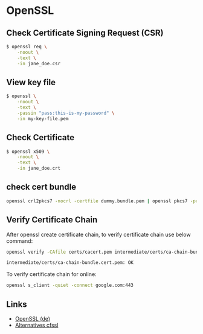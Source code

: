 OpenSSL
=======

Check Certificate Signing Request (CSR)
---------------------------------------

```bash
$ openssl req \
    -noout \
    -text \
    -in jane_doe.csr
```

View key file
-------------

```bash
$ openssl \
    -noout \
    -text \
    -passin "pass:this-is-my-password" \
    -in my-key-file.pem
```

Check Certificate
-----------------

```bash
$ openssl x509 \
    -noout \
    -text \
    -in jane_doe.crt
```

check cert bundle
-----------------

```bash
openssl crl2pkcs7 -nocrl -certfile dummy.bundle.pem | openssl pkcs7 -print_certs -text -noout
```

Verify Certificate Chain
------------------------

After openssl create certificate chain, to verify certificate chain use below command:

```bash
openssl verify -CAfile certs/cacert.pem intermediate/certs/ca-chain-bundle.cert.pem

intermediate/certs/ca-chain-bundle.cert.pem: OK
```

To verify certificate chain for online:

```bash
openssl s_client -quiet -connect google.com:443
```

Links
-----
* [OpenSSL (de)](https://wiki.magenbrot.net/linux/kryptographie/ssl/openssl-zertifikate)
* [Alternatives cfssl](https://github.com/cloudflare/cfssl)